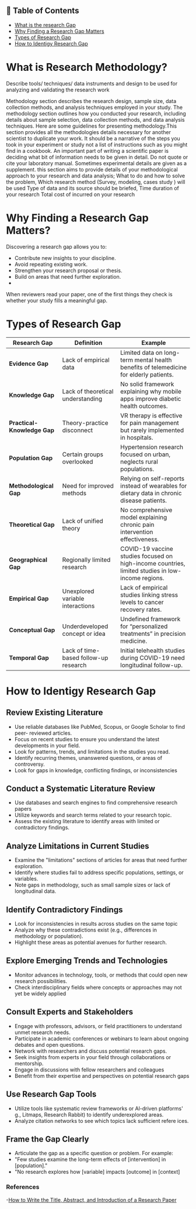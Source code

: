 
## 📑 Table of Contents  

- [What is the research Gap](#What-is-the-research-Gap)  
- [Why Finding a Research Gap Matters](#Why-Finding-a-Research-Gap-Matters)   
- [Types of Research Gap](#Types-of-Research-Gap)  
- [How to Identigy Research Gap](#How-to-Identigy-Research-Gap)  


# What is Research Methodology?

Describe tools/ techniques/ data instruments and design to be used for analyzing and validating the research work

Methodology section describes the research design, sample size, data collection methods, and analysis techniques employed in your study. The methodology section outlines how you conducted your research, including details about sample selection, data collection methods, and data analysis techniques. Here are some guidelines for presenting methodology.This section provides all the methodologies details necessary for another scientist to duplicate your work. It should be a narrative of the steps you took in your experiment or study not a list of instructions such as you might find in a cookbook. An important part of writing a scientific paper is deciding what bit of information needs to be given in detail. Do not quote or cite your laboratory manual. Sometimes experimental details are given as a supplement. this section aims to provide details of your methodological approach to your research and data analysis; What to do and how to solve the problem, Which research method (Survey, modeling, cases study ) will be used Type of data and its source should be briefed, Time duration of your research Total cost of incurred on your research



# Why Finding a Research Gap Matters?

Discovering a research gap allows you to:
- Contribute new insights to your discipline.
- Avoid repeating existing work.
- Strengthen your research proposal or thesis.
- Build on areas that need further exploration.
- 
When reviewers read your paper, one of the first things they check is whether your study fills a meaningful gap.

# Types of Research Gap

| **Research Gap**           | **Definition**                                 | **Example**                                                                 |
|-----------------------------|-----------------------------------------------|------------------------------------------------------------------------------|
| **Evidence Gap**            | Lack of empirical data                        | Limited data on long-term mental health benefits of telemedicine for elderly patients. |
| **Knowledge Gap**           | Lack of theoretical understanding             | No solid framework explaining why mobile apps improve diabetic health outcomes. |
| **Practical-Knowledge Gap** | Theory-practice disconnect                    | VR therapy is effective for pain management but rarely implemented in hospitals. |
| **Population Gap**          | Certain groups overlooked                     | Hypertension research focused on urban, neglects rural populations. |
| **Methodological Gap**      | Need for improved methods                     | Relying on self-reports instead of wearables for dietary data in chronic disease patients. |
| **Theoretical Gap**         | Lack of unified theory                        | No comprehensive model explaining chronic pain intervention effectiveness. |
| **Geographical Gap**        | Regionally limited research                   | COVID-19 vaccine studies focused on high-income countries, limited studies in low-income regions. |
| **Empirical Gap**           | Unexplored variable interactions              | Lack of empirical studies linking stress levels to cancer recovery rates. |
| **Conceptual Gap**          | Underdeveloped concept or idea                | Undefined framework for “personalized treatments” in precision medicine. |
| **Temporal Gap**            | Lack of time-based follow-up research         | Initial telehealth studies during COVID-19 need longitudinal follow-up. |

# How to Identigy Research Gap
## Review Existing Literature
- Use reliable databases like PubMed, Scopus, or Google Scholar to find peer- reviewed articles.
- Focus on recent studies to ensure you understand the latest developments in your field.
- Look for patterns, trends, and limitations in the studies you read.
- Identify recurring themes, unanswered questions, or areas of controversy.
- Look for gaps in knowledge, conflicting findings, or inconsistencies
## Conduct a Systematic Literature Review
- Use databases and search engines to find comprehensive research papers
- Utilize keywords and search terms related to your research topic.
- Assess the existing literature to identify areas with limited or contradictory findings.

## Analyze Limitations in Current Studies
- Examine the "limitations" sections of articles for areas that need further exploration.
- Identify where studies fail to address specific populations, settings, or variables.
- Note gaps in methodology, such as small sample sizes or lack of longitudinal data.

## Identify Contradictory Findings
- Look for inconsistencies in results across studies on the same topic
- Analyze why these contradictions exist (e.g., differences in methodology or population).
- Highlight these areas as potential avenues for further research.
  
## Explore Emerging Trends and Technologies
- Monitor advances in technology, tools, or methods that could open new research possibilities.
- Check interdisciplinary fields where concepts or approaches may not yet be widely applied

## Consult Experts and Stakeholders
- Engage with professors, advisors, or field practitioners to understand unmet research needs.
- Participate in academic conferences or webinars to learn about ongoing debates and open questions.
- Network with researchers and discuss potential research gaps.
- Seek insights from experts in your field through collaborations or mentorship.
- Engage in discussions with fellow researchers and colleagues
- Benefit from their expertise and perspectives on potential research gaps

## Use Research Gap Tools
- Utilize tools like systematic review frameworks or Al-driven platforms' g., Litmaps, Research Rabbit) to identify underexplored areas.
- Analyze citation networks to see which topics lack sufficient refere ices.

## Frame the Gap Clearly
- Articulate the gap as a specific question or problem. For example:
- "Few studies examine the long-term effects of [intervention] in [population]."
- "No research explores how [variable] impacts [outcome] in [context]



### References
-[How to Write the Title, Abstract, and Introduction of a Research Paper](https://chatgpt.com/c/68e8b628-d3cc-8323-be94-ff1f488784a2)




️



















































































